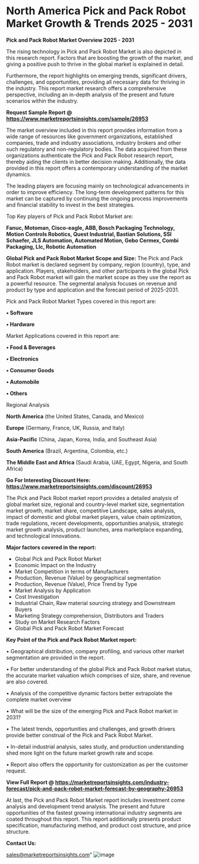  # North America Pick and Pack Robot Market Growth & Trends 2025 - 2031

<Strong> Pick and Pack Robot Market Overview 2025 - 2031</strong>

The rising technology in Pick and Pack Robot Market is also depicted in this research report. Factors that are boosting the growth of the market, and giving a positive push to thrive in the global market is explained in detail.

Furthermore, the report highlights on emerging trends, significant drivers, challenges, and opportunities, providing all necessary data for thriving in the industry. This report market research offers a comprehensive perspective, including an in-depth analysis of the present and future scenarios within the industry.

<strong>Request Sample Report @ <a href=https://www.marketreportsinsights.com/sample/26953>https://www.marketreportsinsights.com/sample/26953</a></strong>

The market overview included in this report provides information from a wide range of resources like government organizations, established companies, trade and industry associations, industry brokers and other such regulatory and non-regulatory bodies. The data acquired from these organizations authenticate the Pick and Pack Robot research report, thereby aiding the clients in better decision making. Additionally, the data provided in this report offers a contemporary understanding of the market dynamics.

The leading players are focusing mainly on technological advancements in order to improve efficiency. The long-term development patterns for this market can be captured by continuing the ongoing process improvements and financial stability to invest in the best strategies.

Top Key players of Pick and Pack Robot Market are:

<strong>Fanuc, Motoman, Cisco-eagle, ABB, Bosch Packaging Technology, Motion Controls Robotics, Quest Industrial, Bastian Solutions, SSI Schaefer, JLS Automation, Automated Motion, Gebo Cermex, Combi Packaging, Llc, Robotic Automation</strong>

<strong><b>Global Pick and Pack Robot Market Scope and Size:</b></strong>
The Pick and Pack Robot market is declared segment by company, region (country), type, and application. Players, stakeholders, and other participants in the global Pick and Pack Robot market will gain the market scope as they use the report as a powerful resource. The segmental analysis focuses on revenue and product by type and application and the forecast period of 2025-2031.

Pick and Pack Robot Market Types covered in this report are:

<strong>• Software

• Hardware</strong>

Market Applications covered in this report are:

<strong>• Food & Beverages

• Electronics

• Consumer Goods

• Automobile

• Others</strong> 

Regional Analysis

<strong>North America</strong> (the United States, Canada, and Mexico)

<strong>Europe</strong> (Germany, France, UK, Russia, and Italy)

<strong>Asia-Pacific</strong> (China, Japan, Korea, India, and Southeast Asia)

<strong>South America</strong> (Brazil, Argentina, Colombia, etc.)

<strong>The Middle East and Africa</strong> (Saudi Arabia, UAE, Egypt, Nigeria, and South Africa)

<strong>Go For Interesting Discount Here: <a href=https://www.marketreportsinsights.com/discount/26953>https://www.marketreportsinsights.com/discount/26953</a></strong>

The Pick and Pack Robot market report provides a detailed analysis of global market size, regional and country-level market size, segmentation market growth, market share, competitive Landscape, sales analysis, impact of domestic and global market players, value chain optimization, trade regulations, recent developments, opportunities analysis, strategic market growth analysis, product launches, area marketplace expanding, and technological innovations.

<strong><b>Major factors covered in the report:</b></strong>
<ul>
  <li>Global Pick and Pack Robot Market </li>
  <li>Economic Impact on the Industry</li>
  <li>Market Competition in terms of Manufacturers</li>
  <li>Production, Revenue (Value) by geographical segmentation</li>
  <li>Production, Revenue (Value), Price Trend by Type</li>
  <li>Market Analysis by Application</li>
  <li>Cost Investigation</li>
  <li>Industrial Chain, Raw material sourcing strategy and Downstream Buyers</li>
  <li>Marketing Strategy comprehension, Distributors and Traders</li>
  <li>Study on Market Research Factors</li>
  <li>Global Pick and Pack Robot Market Forecast</li>
</ul>

<strong><b>Key Point of the Pick and Pack Robot Market report:</b></strong>

• Geographical distribution, company profiling, and various other market segmentation are provided in the report.

• For better understanding of the global Pick and Pack Robot market status, the accurate market valuation which comprises of size, share, and revenue are also covered.

• Analysis of the competitive dynamic factors better extrapolate the complete market overview

• What will be the size of the emerging Pick and Pack Robot market in 2031?

• The latest trends, opportunities and challenges, and growth drivers provide better construal of the Pick and Pack Robot Market.

• In-detail industrial analysis, sales study, and production understanding shed more light on the future market growth rate and scope.

• Report also offers the opportunity for customization as per the customer request.

<strong><b>View Full Report @ <a href=https://marketreportsinsights.com/industry-forecast/pick-and-pack-robot-market-forecast-by-geography-26953>https://marketreportsinsights.com/industry-forecast/pick-and-pack-robot-market-forecast-by-geography-26953</a></b></strong>


At last, the Pick and Pack Robot Market report includes investment come analysis and development trend analysis. The present and future opportunities of the fastest growing international industry segments are coated throughout this report. This report additionally presents product specification, manufacturing method, and product cost structure, and price structure.

<strong>Contact Us:</strong>

sales@marketreportsinsights.com"
![image](https://github.com/user-attachments/assets/ed09299b-45c7-4723-bad5-4ab2ddec8646)
